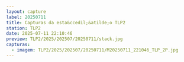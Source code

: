 ```yaml
---
layout: capture
label: 20250711
title: Capturas da esta&ccedil;&atilde;o TLP2
station: TLP2
date: 2025-07-11 22:10:46
preview: TLP2/2025/202507/20250711/stack.jpg
capturas:
  - imagem: TLP2/2025/202507/20250711/M20250711_221046_TLP_2P.jpg
---
```

